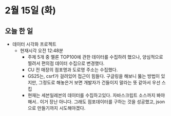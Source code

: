 # 2월 15일 (화)

## 오늘 한 일

* 데이터 시각화 프로젝트
  * 현재시각 오전 12:48분
    * 주제 5개 중 멜론 TOP100에 관한 데이터를 수집하려 했으나, 양심적으로 찔려서  편의점 데이터 수집으로 변경했다.
    * CU 전 매장의 점포명과 도로명 주소는 수집했다.
    * GS25는, csrf가 걸려있어 접근이 힘들다. 구글링을 해보니 뚫는 방법이 있지만, 그정도로 해놓은거 보면 개발자가 건들이지 말라는 뜻 같아서 우선 스킵
    * 현재는 세븐일레븐의 데이터를 수집하고있다. 자바스크립트 소스까지 봐야해서.. 이거 장난 아니다. 그래도 점포데이터를 구하는 것을 성공했고, json으로 만들기까지 시도해야겠다.